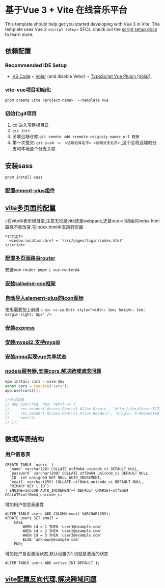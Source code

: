 # 基于Vue 3 + Vite 在线音乐平台

This template should help get you started developing with Vue 3 in Vite. The template uses Vue 3 `<script setup>` SFCs, check out the [script setup docs](https://v3.vuejs.org/api/sfc-script-setup.html#sfc-script-setup) to learn more.

## 依赖配置
### Recommended IDE Setup

- [VS Code](https://code.visualstudio.com/) + [Volar](https://marketplace.visualstudio.com/items?itemName=Vue.volar) (and disable Vetur) + [TypeScript Vue Plugin (Volar)](https://marketplace.visualstudio.com/items?itemName=Vue.vscode-typescript-vue-plugin).

### vite-vue项目初始化
`pnpm create vite <project-name>  --template vue`

### 初始化git项目
1. cd 进入项目根目录
2. `git init`
3. 关联远端仓库:`git remote add <remote-resgisty-name> url 链接`
4. 第一次提交: `git push -u  <远端仓库名字> <远端分支名字>` ,这个会将远端的分支和本地这个分支关联.
## 安装sass
`pnpm install sass`

### [配置elment-plus组件](https://element-plus.org/zh-CN/guide/quickstart.html)

## [vite多页面的配置](https://juejin.cn/post/7106707438900314148)
`/`在vite中表示根目录,注意无论是vite还是webpack,还是vue-cli初始的index.html路径不能改变.在index.html中去跳转页面
```
<script>
  window.location.href = '/src/pages/login/index.html'
</script>
```

### [配置多页面路由router](https://blog.csdn.net/qq_42825870/article/details/120749062)
安装vue-router :`pnpm i vue-router@4`

### [安装tailwind-css框架](https://www.tailwindcss.cn/docs/guides/vite#vue)


### [自动导入element-plus的icon图标](https://blog.csdn.net/qq_39111074/article/details/130063159)
使用需要加上前缀 `i-ep-` `<i-ep-Edit style="width: 1em; height: 1em; margin-right: 8px" />`


### [安装express](https://www.expressjs.com.cn/starter/hello-world.html)

### [安装mysql2,支持myql8](https://www.npmjs.com/package/mysql2)

### [安装pinia实现vue共享状态](https://pinia.vuejs.org/zh/core-concepts/)

###  [nodejs服务器,安装cors,解决跨域请求问题](https://juejin.cn/post/6844903945656074248)
```js
npm install cors --save-dev
const cors = require('cors');
app.use(cors());

//手动安装
// app.use((req, res, next) => {
//     res.header('Access-Control-Allow-Origin', 'http://localhost:5173');
//     res.header('Access-Control-Allow-Headers', 'Origin, X-Requested-With, Content-Type, Accept');
//     next();
// });
```


## 数据库表结构

### 用户信息表
```mysql
CREATE TABLE `users` (
  `name` varchar(20) COLLATE utf8mb4_unicode_ci DEFAULT NULL,
  `password` varchar(200) COLLATE utf8mb4_unicode_ci DEFAULT NULL,
  `ID` int unsigned NOT NULL AUTO_INCREMENT,
  `email` varchar(255) COLLATE utf8mb4_unicode_ci DEFAULT NULL,
  PRIMARY KEY (`ID`)
) ENGINE=InnoDB AUTO_INCREMENT=4 DEFAULT CHARSET=utf8mb4 COLLATE=utf8mb4_unicode_ci
```

增加用户信息表属性
```mysql
ALTER TABLE users ADD COLUMN email VARCHAR(255);
UPDATE users SET email = 
    CASE 
        WHEN id = 1 THEN 'user1@example.com'
        WHEN id = 2 THEN 'user2@example.com'
        WHEN id = 3 THEN 'user3@example.com'
        ELSE 'unknown@example.com'
    END;
```

增加账户是否激活状态,默认设置为1,也就是激活的状态
```mysql
ALTER TABLE users ADD active INT DEFAULT 1;
```

## [vite配置反向代理,解决跨域问题](https://zxuqian.cn/vite-proxy-config/)
